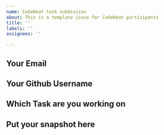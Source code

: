 ```yaml
---
name: CodeHeat task submission
about: This is a template issue for CodeHeat participants
title: ''
labels: ''
assignees: ''

---
```


## Your Email

## Your Github Username

## Which Task are you working on

## Put your snapshot here
